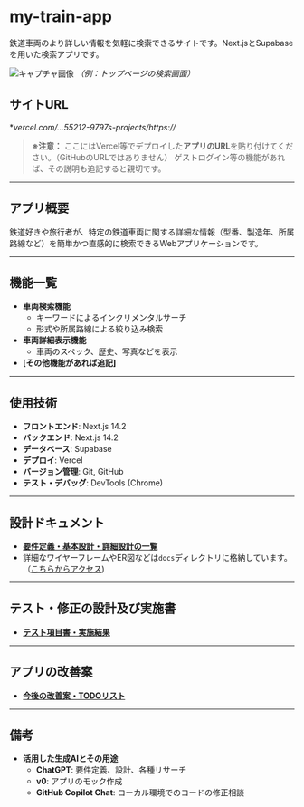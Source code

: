 # my-train-app

鉄道車両のより詳しい情報を気軽に検索できるサイトです。Next.jsとSupabaseを用いた検索アプリです。

![キャプチャ画像]([ここにスクリーンショットやGIFのパスを記述])
*（例：トップページの検索画面）*

## サイトURL

**vercel.com/…55212-9797s-projects/https://*

> **※注意：** ここにはVercel等でデプロイした**アプリのURL**を貼り付けてください。（GitHubのURLではありません）
> ゲストログイン等の機能があれば、その説明も追記すると親切です。

---

## アプリ概要

鉄道好きや旅行者が、特定の鉄道車両に関する詳細な情報（型番、製造年、所属路線など）を簡単かつ直感的に検索できるWebアプリケーションです。

---

## 機能一覧

- **車両検索機能**
  - キーワードによるインクリメンタルサーチ
  - 形式や所属路線による絞り込み検索
- **車両詳細表示機能**
  - 車両のスペック、歴史、写真などを表示
- **[その他機能があれば追記]**

---

## 使用技術

- **フロントエンド**: Next.js 14.2
- **バックエンド**: Next.js 14.2
- **データベース**: Supabase
- **デプロイ**: Vercel
- **バージョン管理**: Git, GitHub
- **テスト・デバッグ**: DevTools (Chrome)

---

## 設計ドキュメント

- **[要件定義・基本設計・詳細設計の一覧](https://docs.google.com/spreadsheets/d/1wUVArSaBLwzclRfJvASlJbYaWMFBQpoYvOS5TxKFnYI/edit?gid=983827669#gid=983827669)**
- 詳細なワイヤーフレームやER図などは`docs`ディレクトリに格納しています。（[こちらからアクセス]([docsディレクトリへのリンク]))

---

## テスト・修正の設計及び実施書

- **[テスト項目書・実施結果]([ここにテスト関連のスプレッドシート等のリンクを記述])**

---

## アプリの改善案

- **[今後の改善案・TODOリスト]([ここに改善案をまとめたドキュメントのリンクを記述])**

---

## 備考

- **活用した生成AIとその用途**
  - **ChatGPT**: 要件定義、設計、各種リサーチ
  - **v0**: アプリのモック作成
  - **GitHub Copilot Chat**: ローカル環境でのコードの修正相談

